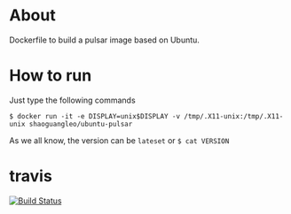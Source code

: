 # About

Dockerfile to build a pulsar image based on Ubuntu.

# How to run

Just type the following commands

```
$ docker run -it -e DISPLAY=unix$DISPLAY -v /tmp/.X11-unix:/tmp/.X11-unix shaoguangleo/ubuntu-pulsar
```

As we all know, the version can be `lateset` or `$ cat VERSION`

# travis

[![Build Status](https://www.travis-ci.org/shaoguangleo/docker-ubuntu-pulsar.svg?branch=master)](https://www.travis-ci.org/shaoguangleo/docker-ubuntu-pulsar)
